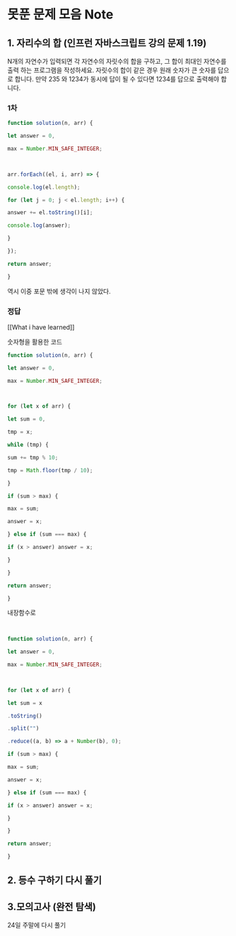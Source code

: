 # 못푼 문제 모음 Note 


## 1. 자리수의 합 (인프런 자바스크립트 강의 문제 1.19)
N개의 자연수가 입력되면 각 자연수의 자릿수의 합을 구하고, 그 합이 최대인 자연수를 출력 하는 프로그램을 작성하세요. 자릿수의 합이 같은 경우 원래 숫자가 큰 숫자를 답으로 합니다. 만약 235 와 1234가 동시에 답이 될 수 있다면 1234를 답으로 출력해야 합니다.


### 1차 
```js
function solution(n, arr) {

let answer = 0,

max = Number.MIN_SAFE_INTEGER;

  

arr.forEach((el, i, arr) => {

console.log(el.length);

for (let j = 0; j < el.length; i++) {

answer += el.toString()[i];

console.log(answer);

}

});

return answer;

}
```

역시 이중 포문 밖에 생각이 나지 않았다. 

### 정답
[[What i have learned]]

숫자형을 활용한 코드 
```js
function solution(n, arr) {

let answer = 0,

max = Number.MIN_SAFE_INTEGER;

  

for (let x of arr) {

let sum = 0,

tmp = x;

while (tmp) {

sum += tmp % 10;

tmp = Math.floor(tmp / 10);

}

if (sum > max) {

max = sum;

answer = x;

} else if (sum === max) {

if (x > answer) answer = x;

}

}

return answer;

}
```

내장함수로 
```js
  

function solution(n, arr) {

let answer = 0,

max = Number.MIN_SAFE_INTEGER;

  

for (let x of arr) {

let sum = x

.toString()

.split("")

.reduce((a, b) => a + Number(b), 0);

if (sum > max) {

max = sum;

answer = x;

} else if (sum === max) {

if (x > answer) answer = x;

}

}

return answer;

}
```
## 2. 등수 구하기 다시 풀기 
## 3.모의고사 (완전 탐색) 
24일 주말에 다시 풀기
